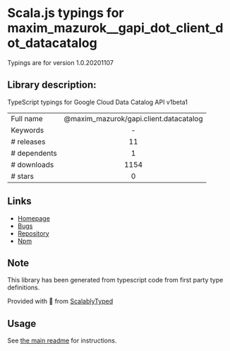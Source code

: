 
# Scala.js typings for maxim_mazurok__gapi_dot_client_dot_datacatalog

Typings are for version 1.0.20201107

## Library description:
TypeScript typings for Google Cloud Data Catalog API v1beta1

|                    |                 |
| ------------------ | :-------------: |
| Full name          | @maxim_mazurok/gapi.client.datacatalog |
| Keywords           | - |
| # releases         | 11 |
| # dependents       | 1 |
| # downloads        | 1154 |
| # stars            | 0 |

## Links
- [Homepage](https://github.com/Maxim-Mazurok/google-api-typings-generator#readme)
- [Bugs](https://github.com/Maxim-Mazurok/google-api-typings-generator/issues)
- [Repository](https://github.com/Maxim-Mazurok/google-api-typings-generator)
- [Npm](https://www.npmjs.com/package/%40maxim_mazurok%2Fgapi.client.datacatalog)
    


## Note
This library has been generated from typescript code from first party type definitions.

Provided with :purple_heart: from [ScalablyTyped](https://github.com/oyvindberg/ScalablyTyped)

## Usage
See [the main readme](../../readme.md) for instructions.


